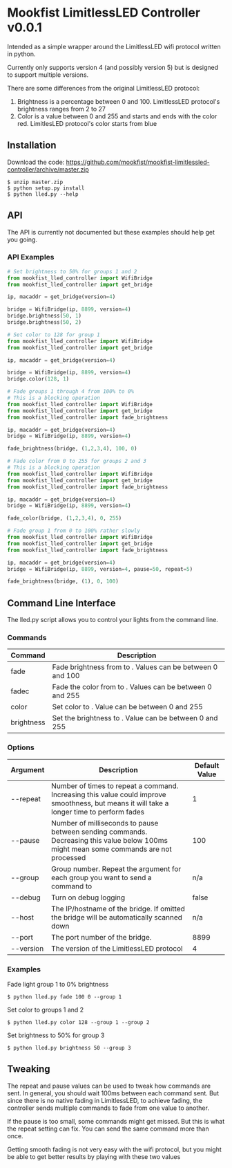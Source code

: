 # Mookfist LimitlessLED Controller v0.0.1

Intended as a simple wrapper around the LimitlessLED wifi protocol written in python.

Currently only supports version 4 (and possibly version 5) but is designed to support multiple versions.

There are some differences from the original LimitlessLED protocol:

1. Brightness is a percentage between 0 and 100. LimitlessLED protocol's brightness ranges from 2 to 27
2. Color is a value between 0 and 255 and starts and ends with the color red. LimitlesLED protocol's color starts from blue

## Installation

Download the code: https://github.com/mookfist/mookfist-limitlessled-controller/archive/master.zip

```
$ unzip master.zip
$ python setup.py install
$ python lled.py --help
```

## API

The API is currently not documented but these examples should help get you going.

### API Examples
```python
# Set brightness to 50% for groups 1 and 2
from mookfist_lled_controller import WifiBridge
from mookfist_lled_controller import get_bridge

ip, macaddr = get_bridge(version=4)

bridge = WifiBridge(ip, 8899, version=4)
bridge.brightness(50, 1)
bridge.brightness(50, 2)
```

```python
# Set color to 128 for group 1
from mookfist_lled_controller import WifiBridge
from mookfist_lled_controller import get_bridge

ip, macaddr = get_bridge(version=4)

bridge = WifiBridge(ip, 8899, version=4)
bridge.color(128, 1)
```

```python
# Fade groups 1 through 4 from 100% to 0%
# This is a blocking operation
from mookfist_lled_controller import WifiBridge
from mookfist_lled_controller import get_bridge
from mookfist_lled_controller import fade_brightness

ip, macaddr = get_bridge(version=4)
bridge = WifiBridge(ip, 8899, version=4)

fade_brightness(bridge, (1,2,3,4), 100, 0)
```

```python
# Fade color from 0 to 255 for groups 2 and 3
# This is a blocking operation
from mookfist_lled_controller import WifiBridge
from mookfist_lled_controller import get_bridge
from mookfist_lled_controller import fade_brightness

ip, macaddr = get_bridge(version=4)
bridge = WifiBridge(ip, 8899, version=4)

fade_color(bridge, (1,2,3,4), 0, 255)
```

```python
# Fade group 1 from 0 to 100% rather slowly
from mookfist_lled_controller import WifiBridge
from mookfist_lled_controller import get_bridge
from mookfist_lled_controller import fade_brightness

ip, macaddr = get_bridge(version=4)
bridge = WifiBridge(ip, 8899, version=4, pause=50, repeat=5)

fade_brightness(bridge, (1), 0, 100)
```


## Command Line Interface

The lled.py script allows you to control your lights from the command line.

### Commands

| Command | Description |
| ------- | ----------- |
| fade <start> <end>   | Fade brightness from <start> to <end>. Values can be between 0 and 100 |
| fadec <start> <end> | Fade the color from <start> to <end>. Values can be between 0 and 255 |
| color <color> | Set color to <color>. Value can be between 0 and 255 |
| brightness <brightness> | Set the brightness to <brightness>. Value can be between 0 and 255 |


### Options
| Argument | Description | Default Value |
| -------- | ----------- | ------------- |
| --repeat | Number of times to repeat a command. Increasing this value could improve smoothness, but means it will take a longer time to perform fades | 1 |
| --pause  | Number of milliseconds to pause between sending commands. Decreasing this value below 100ms might mean some commands are not processed | 100 |
| --group  | Group number. Repeat the argument for each group you want to send a command to | n/a |
| --debug  | Turn on debug logging | false |
| --host   | The IP/hostname of the bridge. If omitted the bridge will be automatically scanned down | n/a |
| --port   | The port number of the bridge. | 8899 |
| --version | The version of the LimitlessLED protocol | 4 |


### Examples


Fade light group 1 to 0% brightness

```
$ python lled.py fade 100 0 --group 1
```

Set color to groups 1 and 2
```
$ python lled.py color 128 --group 1 --group 2
```

Set brightness to 50% for group 3
```
$ python lled.py brightness 50 --group 3
```

## Tweaking

The repeat and pause values can be used to tweak how commands are sent. In general, you should wait 100ms between each command sent. But since there is no native fading in LimitlessLED, to achieve fading, the controller sends multiple commands to fade from one value to another.

If the pause is too small, some commands might get missed. But this is what the repeat setting can fix. You can send the same command more than once.

Getting smooth fading is not very easy with the wifi protocol, but you might be able to get better results by playing with these two values
